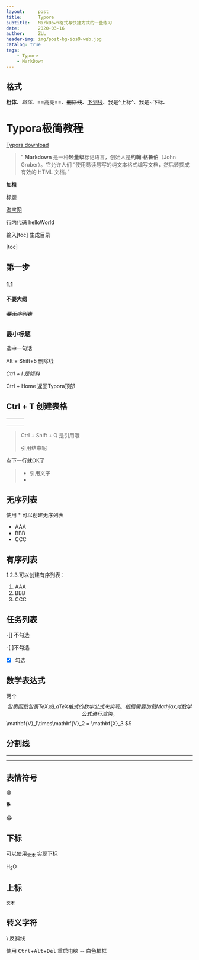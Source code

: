 ```yaml
---
layout:     post
title:      Typore
subtitle:   MarkDown格式与快捷方式的一些练习   
date:       2020-03-16
author:     ZLL
header-img: img/post-bg-ios9-web.jpg
catalog: true
tags:
    - Typore
    - MarkDown
---
```


## 格式

**粗体**、*斜体*、==高亮==、~~删除线~~、<u>下划线</u>、我是^上标^、我是~下标、

# Typora极简教程

[Typora download](https://link.jianshu.com?t=https%3A%2F%2Fpan.baidu.com%2Fs%2F1uIH8ZQE0p4TYbOhgzmwOOQ)

> ” **Markdown** 是一种**轻量级**标记语言，创始人是**约翰·格鲁伯**（John Gruber）。它允许人们 “使用易读易写的纯文本格式编写文档，然后转换成有效的 HTML 文档。”

**加粗**

标题

[淘宝网](www.taobao.com)

行内代码 helloWorld

输入[toc] 生成目录

[toc]


## 第一步

### 1.1

#### 不要大纲

###### ~~要无序列表~~

### 最小标题

选中一句话

~~Alt + Shift+5 删除线~~

*Ctrl + I 是倾斜*

Ctrl + Home 返回Typora顶部

## Ctrl + T 创建表格

|      |      |      |
| ---- | ---- | ---- |
|      |      |      |
|      |      |      |
|      |      |      |

> Ctrl + Shift + Q 是引用哦
>
> 引用结束呢

点下一行就OK了

> + 引用文字
> + 

## 无序列表

使用 * 可以创建无序列表

* AAA
* BBB
* CCC

## 有序列表

1.2.3.可以创建有序列表：

1. AAA
2. BBB
3. CCC

## 任务列表

-[] 不勾选

-[ ]不勾选

-[x] 勾选

## 数学表达式

两个$$ 包裹函数包裹 TeX 或 LaTeX 格式的数学公式来实现。根据需要加载 Mathjax 对数学公式进行渲染。
$$
\mathbf{V}_1\times\mathbf{V}_2 = \mathbf{X}_3
$$

## 分割线

***

---

## 表情符号

:smile:

:dog2:

:joy:

## 下标

可以使用<sub>文本</sub> 实现下标

H<sub>2</sub>O

## 上标

<sup>文本</sup>

## 转义字符

\	反斜线

使用 <kbd>Ctrl</kbd>+<kbd>Alt</kbd>+<kbd>Del</kbd> 重启电脑 <kbd> </kbd> -- 白色框框
